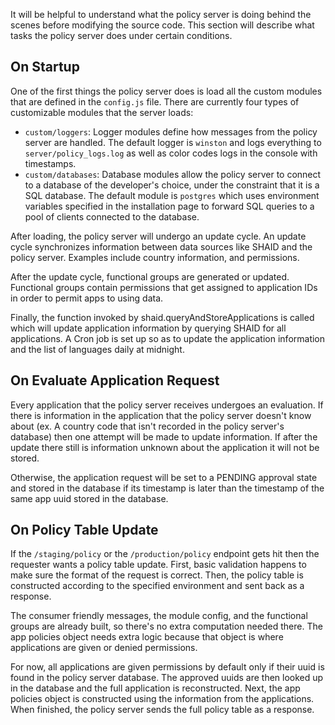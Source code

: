 It will be helpful to understand what the policy server is doing behind the scenes before modifying the source code. This section will describe what tasks the policy server does under certain conditions.

## On Startup
One of the first things the policy server does is load all the custom modules that are defined in the `config.js` file. There are currently four types of customizable modules that the server loads:

* `custom/loggers`: Logger modules define how messages from the policy server are handled. The default logger is `winston` and logs everything to `server/policy_logs.log` as well as color codes logs in the console with timestamps.
* `custom/databases`: Database modules allow the policy server to connect to a database of the developer's choice, under the constraint that it is a SQL database. The default module is `postgres` which uses environment variables specified in the installation page to forward SQL queries to a pool of clients connected to the database. 

After loading, the policy server will undergo an update cycle. An update cycle synchronizes information between data sources like SHAID and the policy server. Examples include country information, and permissions. 

After the update cycle, functional groups are generated or updated. Functional groups contain permissions that get assigned to application IDs in order to permit apps to using data.

Finally, the function invoked by shaid.queryAndStoreApplications is called which will update application information by querying SHAID for all applications. A Cron job is set up so as to update the application information and the list of languages daily at midnight.

## On Evaluate Application Request
Every application that the policy server receives undergoes an evaluation. If there is information in the application that the policy server doesn't know about (ex. A country code that isn't recorded in the policy server's database) then one attempt will be made to update information. If after the update there still is information unknown about the application it will not be stored. 

Otherwise, the application request will be set to a PENDING approval state and stored in the database if its timestamp is later than the timestamp of the same app uuid stored in the database. 

## On Policy Table Update
If the `/staging/policy` or the `/production/policy` endpoint gets hit then the requester wants a policy table update. First, basic validation happens to make sure the format of the request is correct. Then, the policy table is constructed according to the specified environment and sent back as a response.

The consumer friendly messages, the module config, and the functional groups are already built, so there's no extra computation needed there. The app policies object needs extra logic because that object is where applications are given or denied permissions. 

For now, all applications are given permissions by default only if their uuid is found in the policy server database. The approved uuids are then looked up in the database and the full application is reconstructed. Next, the app policies object is constructed using the information from the applications. When finished, the policy server sends the full policy table as a response.

